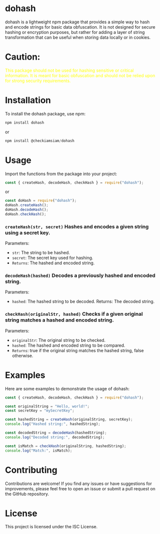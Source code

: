 # dohash

dohash is a lightweight npm package that provides a simple way to hash and encode strings for basic data obfuscation. It is not designed for secure hashing or encryption purposes, but rather for adding a layer of string transformation that can be useful when storing data locally or in cookies.

# **Caution**:

<span style="color: yellow;">This package should not be used for hashing sensitive or critical information. It is meant for basic obfuscation and should not be relied upon for strong security requirements.</span>

# Installation

To install the dohash package, use npm:

```javascript
npm install dohash
```

or

```javascript
npm install @checkiamsiam/dohash
```

# Usage

Import the functions from the package into your project:

```javascript
const { createHash, decodeHash, checkHash } = require("dohash");
```
or
```javascript
const doHash = require("dohash");
doHash.createHash();
doHash.decodeHash();
doHash.checkHash();
```

### `createHash(str, secret)` Hashes and encodes a given string using a secret key.

Parameters:

- `str`: The string to be hashed.
- `secret`: The secret key used for hashing.
- `Returns`: The hashed and encoded string.

### `decodeHash(hashed)` Decodes a previously hashed and encoded string.

Parameters:

- `hashed`: The hashed string to be decoded.
  Returns: The decoded string.

### `checkHash(originalStr, hashed)` Checks if a given original string matches a hashed and encoded string.

Parameters:

- `originalStr`: The original string to be checked.
- `hashed`: The hashed and encoded string to be compared.
- `Returns`: true if the original string matches the hashed string, false otherwise.

# Examples

Here are some examples to demonstrate the usage of dohash:

```javascript
const { createHash, decodeHash, checkHash } = require("dohash");

const originalString = "Hello, world!";
const secretKey = "mySecretKey";

const hashedString = createHash(originalString, secretKey);
console.log("Hashed string:", hashedString);

const decodedString = decodeHash(hashedString);
console.log("Decoded string:", decodedString);

const isMatch = checkHash(originalString, hashedString);
console.log("Match:", isMatch);
```

# Contributing

Contributions are welcome! If you find any issues or have suggestions for improvements, please feel free to open an issue or submit a pull request on the GitHub repository.

# License

This project is licensed under the ISC License.

